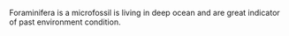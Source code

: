 Foraminifera is a microfossil is living in deep ocean and are great indicator of past environment 
condition.
